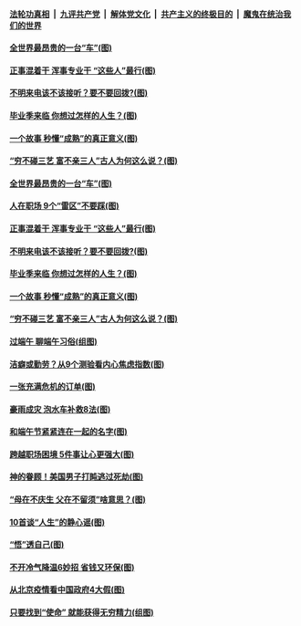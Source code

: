 

####  [法轮功真相](../../../../basic/blob/master/README.md?t=06270231) &nbsp;|&nbsp; [九评共产党](../../../../9ping.md/blob/master/README.md?t=06270231) &nbsp;|&nbsp; [解体党文化](../../../../jtdwh.md/blob/master/README.md?t=06270231)  &nbsp;|&nbsp; [共产主义的终极目的](../../../../gczydzjmd.md/blob/master/README.md?t=06270231) &nbsp;|&nbsp; [魔鬼在统治我们的世界](../../../../mgztzwmdsj.md/blob/master/README.md?t=06270231) 

#### [全世界最昂贵的一台“车”(图)](../pages/p8/937477.md?t=06270231) 

#### [正事混着干 浑事专业干 “这些人”最行(图)](../pages/p8/937732.md?t=06270231) 

#### [不明来电该不该接听？要不要回拨?(图)](../pages/p8/936929.md?t=06270231) 

#### [毕业季来临 你想过怎样的人生？(图)](../pages/p8/937661.md?t=06270231) 

#### [一个故事 秒懂“成熟”的真正意义(图)](../pages/p8/936405.md?t=06270231) 

#### [“穷不碰三艺 富不亲三人”古人为何这么说？(图)](../pages/p8/937602.md?t=06270231) 

#### [全世界最昂贵的一台“车”(图)](../pages/p8/937477.md?t=06270231) 

#### [人在职场 9个“雷区”不要踩(图)](../pages/p8/937766.md?t=06270231) 

#### [正事混着干 浑事专业干 “这些人”最行(图)](../pages/p8/937732.md?t=06270231) 

#### [不明来电该不该接听？要不要回拨?(图)](../pages/p8/936929.md?t=06270231) 

#### [毕业季来临 你想过怎样的人生？(图)](../pages/p8/937661.md?t=06270231) 

#### [一个故事 秒懂“成熟”的真正意义(图)](../pages/p8/936405.md?t=06270231) 

#### [“穷不碰三艺 富不亲三人”古人为何这么说？(图)](../pages/p8/937602.md?t=06270231) 

#### [过端午 聊端午习俗(组图)](../pages/p8/937246.md?t=06270231) 

#### [洁癖或勤劳？从9个测验看内心焦虑指数(图)](../pages/p8/937558.md?t=06270231) 

#### [一张充满危机的订单(图)](../pages/p8/936981.md?t=06270231) 

#### [豪雨成灾 泡水车补救8法(图)](../pages/p8/937526.md?t=06270231) 

#### [和端午节紧紧连在一起的名字(图)](../pages/p8/937448.md?t=06270231) 

#### [跨越职场困境 5件事让心更强大(图)](../pages/p8/937375.md?t=06270231) 

#### [神的眷顾！美国男子打盹逃过死劫(图)](../pages/p8/936985.md?t=06270231) 

#### [“母在不庆生 父在不留须”啥意思？(图)](../pages/p8/937234.md?t=06270231) 

#### [10首谈“人生”的静心谣(图)](../pages/p8/936965.md?t=06270231) 

#### [“悟”透自己(图)](../pages/p8/936972.md?t=06270231) 

#### [不开冷气降温6妙招 省钱又环保(图)](../pages/p8/937329.md?t=06270231) 

#### [从北京疫情看中国政府4大假(图)](../pages/p8/937196.md?t=06270231) 

#### [只要找到“使命” 就能获得无穷精力(组图)](../pages/p8/937159.md?t=06270231) 


